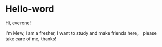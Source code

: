 # Hello-word

Hi, everone!

I'm Mew, I am a fresher, I want to study and make friends here， please take care of me, thanks!
